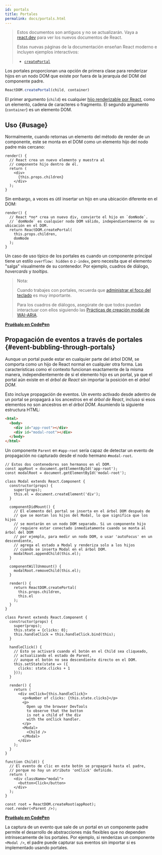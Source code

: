 ```yaml
---
id: portals
title: Portales
permalink: docs/portals.html
---
```


<div class="scary">

> Estos documentos son antiguos y no se actualizarán. Vaya a [react.dev](https://react.dev/) para ver los nuevos documentos de React.
> 
> Estas nuevas páginas de la documentación enseñan React moderno e incluyen ejemplos interactivos:
>
> - [`createPortal`](https://beta.es.reactjs.org/reference/react-dom/createPortal)

</div>

Los portales proporcionan una opción de primera clase para renderizar hijos en un nodo DOM que existe por fuera de la jerarquía del DOM del componente padre.

```js
ReactDOM.createPortal(child, container)
```

El primer argumento (`child`) es cualquier [hijo renderizable por React](/docs/react-component.html#render), como un elemento, cadena de caracteres o fragmento. El segundo argumento (`container`) es un elemento DOM.

## Uso {#usage}

Normalmente, cuando retornas un elemento del método de render de un componente, este se monta en el DOM como un elemento hijo del nodo padre más cercano:

```js{4,6}
render() {
  // React crea un nuevo elemento y muestra al 
  // componente hijo dentro de él.
  return (
    <div>
      {this.props.children}
    </div>
  );
}
```

Sin embargo, a veces es útil insertar un hijo en una ubicación diferente en el DOM:

```js{6}
render() {
  // React *no* crea un nuevo div, convierte el hijo en `domNode`.
  // `domNode` es cualquier nodo DOM válido, independientemente de su ubicación en el DOM.
  return ReactDOM.createPortal(
    this.props.children,
    domNode
  );
}
```

Un caso de uso típico de los portales es cuando un componente principal tiene un estilo `overflow: hidden` o `z-index`, pero necesita que el elemento "salga" visualmente de su contenedor. Por ejemplo, cuadros de diálogo, *hovercards* y *tooltips*.

> Nota:
>
> Cuando trabajes con portales, recuerda que [administrar el foco del teclado](/docs/accessibility.html#programmatically-managing-focus) es muy importante.
>
> Para los cuadros de diálogos, asegúrate de que todos puedan interactuar con ellos siguiendo las [Prácticas de creación modal de WAI-ARIA](https://www.w3.org/WAI/ARIA/apg/patterns/dialogmodal/).

[**Pruébalo en CodePen**](https://codepen.io/gaearon/pen/yzMaBd)

## Propagación de eventos a través de portales {#event-bubbling-through-portals}

Aunque un portal puede estar en cualquier parte del árbol DOM, se comporta como un hijo de React normal en cualquier otra forma. Las características como el contexto funcionan exactamente de la misma manera, independientemente de si el elemento hijo es un portal, ya que el portal aún existe en el *árbol de React* sin importar la posición en el *árbol DOM*.

Esto incluye propagación de eventos. Un evento activado desde adentro de un portal se propagará a los ancestros en el *árbol de React*, incluso si esos elementos no son ancestros en el *árbol DOM*. Asumiendo la siguiente estructura HTML:

```html
<html>
  <body>
    <div id="app-root"></div>
    <div id="modal-root"></div>
  </body>
</html>
```

Un componente `Parent` en `#app-root` sería capaz de detectar un evento de propagación no capturado desde el nodo hermano `#modal-root`.

```js{28-31,42-49,53,61-63,70-71,74}
// Estos dos contenedores son hermanos en el DOM.
const appRoot = document.getElementById('app-root');
const modalRoot = document.getElementById('modal-root');

class Modal extends React.Component {
  constructor(props) {
    super(props);
    this.el = document.createElement('div');
  }

  componentDidMount() {
    // El elemento del portal se inserta en el árbol DOM después de
    // que se montan los hijos del Modal, lo que significa que los hijos
    // se montarán en un nodo DOM separado. Si un componente hijo
    // requiere estar conectado inmediatamente cuando se monta al árbol del DOM
    // por ejemplo, para medir un nodo DOM, o usar 'autoFocus' en un descendiente,
    // agrega el estado a Modal y renderiza solo a los hijos 
    // cuando se inserta Modal en el árbol DOM.
    modalRoot.appendChild(this.el);
  }

  componentWillUnmount() {
    modalRoot.removeChild(this.el);
  }

  render() {
    return ReactDOM.createPortal(
      this.props.children,
      this.el
    );
  }
}

class Parent extends React.Component {
  constructor(props) {
    super(props);
    this.state = {clicks: 0};
    this.handleClick = this.handleClick.bind(this);
  }

  handleClick() {
    // Esto se activará cuando el botón en el Child sea cliqueado,
    // actualizando el estado de Parent,
    // aunque el botón no sea descendiente directo en el DOM.
    this.setState(state => ({
      clicks: state.clicks + 1
    }));
  }

  render() {
    return (
      <div onClick={this.handleClick}>
        <p>Number of clicks: {this.state.clicks}</p>
        <p>
          Open up the browser DevTools
          to observe that the button
          is not a child of the div
          with the onClick handler.
        </p>
        <Modal>
          <Child />
        </Modal>
      </div>
    );
  }
}

function Child() {
  // El evento de clic en este botón se propagará hasta el padre, 
  // porque no hay un atributo 'onClick' definido.
  return (
    <div className="modal">
      <button>Click</button>
    </div>
  );
}

const root = ReactDOM.createRoot(appRoot);
root.render(<Parent />);
```

[**Pruébalo en CodePen**](https://codepen.io/gaearon/pen/jGBWpE)

La captura de un evento que sale de un portal en un componente padre permite el desarrollo de abstracciones más flexibles que no dependen intrínsecamente de los portales. Por ejemplo, si renderizas un componente `<Modal />`, el padre puede capturar sus eventos sin importar si es implementado usando portales.

